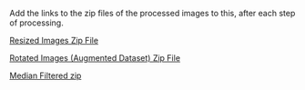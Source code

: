 Add the links to the zip files of the processed images to this, after each step of processing.

[Resized Images Zip File](https://drive.google.com/file/d/1mB24_kVHxMHUYo3MKyRTK-g3fbqPy7vM/view?usp=sharing)

[Rotated Images (Augmented Dataset) Zip File](https://drive.google.com/file/d/1ompns-8eyWcJToNdKrKpIBVawoO0qyRN/view?usp=sharing)


[Median Filtered zip](https://drive.google.com/file/d/1o_xpTDkYekMvTyQPFrnNqNPAQwtoSvUl/view?usp=sharing)
